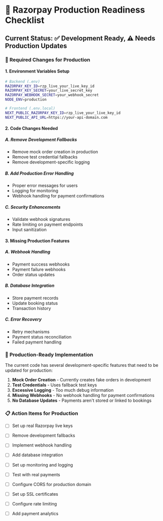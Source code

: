 # 🚀 Razorpay Production Readiness Checklist

## Current Status: ✅ Development Ready, ⚠️ Needs Production Updates

### 🔧 **Required Changes for Production**

#### 1. **Environment Variables Setup**
```bash
# Backend (.env)
RAZORPAY_KEY_ID=rzp_live_your_live_key_id
RAZORPAY_KEY_SECRET=your_live_secret_key
RAZORPAY_WEBHOOK_SECRET=your_webhook_secret
NODE_ENV=production

# Frontend (.env.local)
NEXT_PUBLIC_RAZORPAY_KEY_ID=rzp_live_your_live_key_id
NEXT_PUBLIC_API_URL=https://your-api-domain.com
```

#### 2. **Code Changes Needed**

##### A. Remove Development Fallbacks
- Remove mock order creation in production
- Remove test credential fallbacks
- Remove development-specific logging

##### B. Add Production Error Handling
- Proper error messages for users
- Logging for monitoring
- Webhook handling for payment confirmations

##### C. Security Enhancements
- Validate webhook signatures
- Rate limiting on payment endpoints
- Input sanitization

#### 3. **Missing Production Features**

##### A. Webhook Handling
- Payment success webhooks
- Payment failure webhooks
- Order status updates

##### B. Database Integration
- Store payment records
- Update booking status
- Transaction history

##### C. Error Recovery
- Retry mechanisms
- Payment status reconciliation
- Failed payment handling

### 🎯 **Production-Ready Implementation**

The current code has several development-specific features that need to be updated for production:

1. **Mock Order Creation** - Currently creates fake orders in development
2. **Test Credentials** - Uses fallback test keys
3. **Excessive Logging** - Too much debug information
4. **Missing Webhooks** - No webhook handling for payment confirmations
5. **No Database Updates** - Payments aren't stored or linked to bookings

### 📋 **Action Items for Production**

- [ ] Set up real Razorpay live keys
- [ ] Remove development fallbacks
- [ ] Implement webhook handling
- [ ] Add database integration
- [ ] Set up monitoring and logging
- [ ] Test with real payments
- [ ] Configure CORS for production domain
- [ ] Set up SSL certificates
- [ ] Configure rate limiting
- [ ] Add payment analytics


















